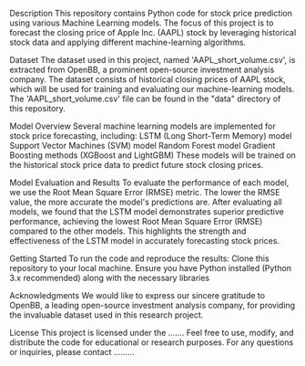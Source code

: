 Description
This repository contains Python code for stock price prediction using various Machine Learning models. The focus of this project is to forecast the closing price of Apple Inc. (AAPL) stock by leveraging historical stock data and applying different machine-learning algorithms.

Dataset
The dataset used in this project, named 'AAPL_short_volume.csv', is extracted from OpenBB, a prominent open-source investment analysis company. The dataset consists of historical closing prices of AAPL stock, which will be used for training and evaluating our machine-learning models. The 'AAPL_short_volume.csv' file can be found in the "data" directory of this repository.

Model Overview
Several machine learning models are implemented for stock price forecasting, including:
LSTM (Long Short-Term Memory) model
Support Vector Machines (SVM) model
Random Forest model
Gradient Boosting methods (XGBoost and LightGBM)
These models will be trained on the historical stock price data to predict future stock closing prices.

Model Evaluation and Results
To evaluate the performance of each model, we use the Root Mean Square Error (RMSE) metric. The lower the RMSE value, the more accurate the model's predictions are. After evaluating all models, we found that the
LSTM model demonstrates superior predictive performance, achieving the lowest Root Mean Square Error (RMSE) compared to the other models. This highlights the strength and effectiveness of the LSTM model in
accurately forecasting stock prices.

Getting Started
To run the code and reproduce the results:
Clone this repository to your local machine.
Ensure you have Python installed (Python 3.x recommended) along with the necessary libraries

Acknowledgments
We would like to express our sincere gratitude to OpenBB, a leading open-source investment analysis company, for providing the invaluable dataset used in this research project.

License
This project is licensed under the ....... Feel free to use, modify, and distribute the code for educational or research purposes.
For any questions or inquiries, please contact .........
